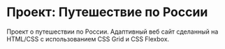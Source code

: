 # Проект: Путешествие по России

Проект о путешествии по России. Адаптивный веб сайт сделанный на HTML/CSS с использованием CSS Grid и CSS Flexbox.
